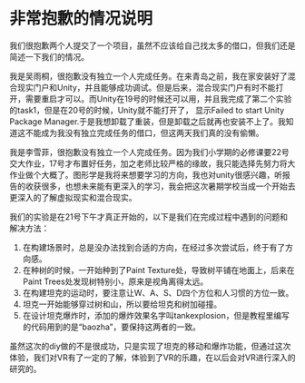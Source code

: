 # 非常抱歉的情况说明
我们很抱歉两个人提交了一个项目，虽然不应该给自己找太多的借口，但我们还是简述一下我们的情况。
  
我是吴雨桐，很抱歉没有独立一个人完成任务。在来青岛之前，我在家安装好了混合现实门户和Unity，并且能够成功调试。但是后来，混合现实门户有时不能打开，需要重启才可以。而Unity在19号的时候还可以用，并且我完成了第二个实验的task1，但是在20号的时候，Unity就不能打开了，
显示Failed to start Unity Package Manager.于是我想卸载了重装，但是卸载之后就再也安装不上了。我知道这不能成为我没有独立完成任务的借口，但这两天我们真的没有偷懒。

我是李雪菲，很抱歉没有独立一个人完成任务。因为我们小学期的必修课要22号交大作业，17号才布置好任务，加之老师比较严格的缘故，我只能选择先努力将大作业做个大概了。图形学是我将来想要学习的方向，我也对unity很感兴趣，听报告的收获很多，也想未来能有更深入的学习，我会把这次暑期学校当成一个开始去更深入的了解虚拟现实和混合现实。

我们的实验是在21号下午才真正开始的，以下是我们在完成过程中遇到的问题和解决方法：
1. 在构建场景时，总是没办法找到合适的方向，在经过多次尝试后，终于有了方向感。
2. 在种树的时候，一开始种到了Paint Texture处，导致树平铺在地面上，后来在Paint Trees处发现树特别小，原来是视角离得太远。
3. 在构建坦克的运动时，要注意让W、A、S、D四个方位和人习惯的方位一致。
4. 坦克一开始能够穿过树和山，所以要给坦克和树加碰撞。
5. 在设计坦克爆炸时，添加的爆炸效果名字叫tankexplosion，但是教程里编写的代码用到的是“baozha”，要保持这两者的一致。

虽然这次的diy做的不是很成功，只是实现了坦克的移动和爆炸功能，但通过这次体验，我们对VR有了一定的了解，体验到了VR的乐趣，在以后会对VR进行深入的研究的。




